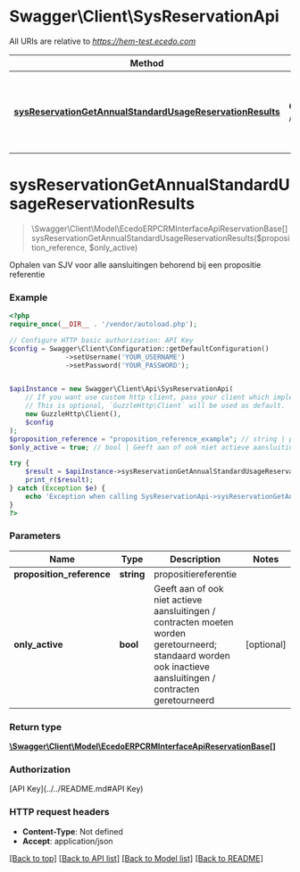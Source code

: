 # Swagger\Client\SysReservationApi

All URIs are relative to *https://hem-test.ecedo.com*

Method | HTTP request | Description
------------- | ------------- | -------------
[**sysReservationGetAnnualStandardUsageReservationResults**](SysReservationApi.md#sysReservationGetAnnualStandardUsageReservationResults) | **GET** /sysapi/v1.0/propositions/{propositionReference}/reservations | Ophalen van SJV voor alle aansluitingen behorend bij een propositie referentie


# **sysReservationGetAnnualStandardUsageReservationResults**
> \Swagger\Client\Model\EcedoERPCRMInterfaceApiReservationBase[] sysReservationGetAnnualStandardUsageReservationResults($proposition_reference, $only_active)

Ophalen van SJV voor alle aansluitingen behorend bij een propositie referentie

### Example
```php
<?php
require_once(__DIR__ . '/vendor/autoload.php');

// Configure HTTP basic authorization: API Key
$config = Swagger\Client\Configuration::getDefaultConfiguration()
              ->setUsername('YOUR_USERNAME')
              ->setPassword('YOUR_PASSWORD');


$apiInstance = new Swagger\Client\Api\SysReservationApi(
    // If you want use custom http client, pass your client which implements `GuzzleHttp\ClientInterface`.
    // This is optional, `GuzzleHttp\Client` will be used as default.
    new GuzzleHttp\Client(),
    $config
);
$proposition_reference = "proposition_reference_example"; // string | propositiereferentie
$only_active = true; // bool | Geeft aan of ook niet actieve aansluitingen / contracten moeten worden geretourneerd; standaard worden ook inactieve aansluitingen / contracten geretourneerd

try {
    $result = $apiInstance->sysReservationGetAnnualStandardUsageReservationResults($proposition_reference, $only_active);
    print_r($result);
} catch (Exception $e) {
    echo 'Exception when calling SysReservationApi->sysReservationGetAnnualStandardUsageReservationResults: ', $e->getMessage(), PHP_EOL;
}
?>
```

### Parameters

Name | Type | Description  | Notes
------------- | ------------- | ------------- | -------------
 **proposition_reference** | **string**| propositiereferentie |
 **only_active** | **bool**| Geeft aan of ook niet actieve aansluitingen / contracten moeten worden geretourneerd; standaard worden ook inactieve aansluitingen / contracten geretourneerd | [optional]

### Return type

[**\Swagger\Client\Model\EcedoERPCRMInterfaceApiReservationBase[]**](../Model/EcedoERPCRMInterfaceApiReservationBase.md)

### Authorization

[API Key](../../README.md#API Key)

### HTTP request headers

 - **Content-Type**: Not defined
 - **Accept**: application/json

[[Back to top]](#) [[Back to API list]](../../README.md#documentation-for-api-endpoints) [[Back to Model list]](../../README.md#documentation-for-models) [[Back to README]](../../README.md)

